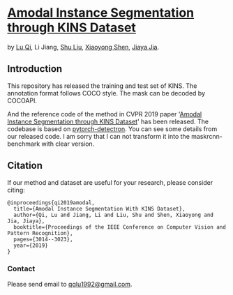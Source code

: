 # [Amodal Instance Segmentation through KINS Dataset](http://jiaya.me/papers/amodel_cvpr19.pdf)
by [Lu Qi](http://www.luqi.info), Li Jiang, [Shu Liu](http://www.shuliu.me), [Xiaoyong Shen](http://xiaoyongshen.me/), [Jiaya Jia](http://www.cse.cuhk.edu.hk/leojia/).

## Introduction
This repository has released the training and test set of KINS. The annotation format follows COCO style. The mask can be decoded by COCOAPI.

And the reference code of the method in CVPR 2019 paper '[Amodal Instance Segmentation through KINS Dataset](http://jiaya.me/papers/amodel_cvpr19.pdf)' has been released. The codebase is based on [pytorch-detectron](https://github.com/roytseng-tw/Detectron.pytorch).
You can see some details from our released code. I am sorry that I can not transform it into the maskrcnn-benchmark with clear version.

## Citation

If our method and dataset are useful for your research, please consider citing:

    @inproceedings{qi2019amodal,
      title={Amodal Instance Segmentation With KINS Dataset},
      author={Qi, Lu and Jiang, Li and Liu, Shu and Shen, Xiaoyong and Jia, Jiaya},
      booktitle={Proceedings of the IEEE Conference on Computer Vision and Pattern Recognition},
      pages={3014--3023},
      year={2019}
    }


### Contact

Please send email to qqlu1992@gmail.com.
